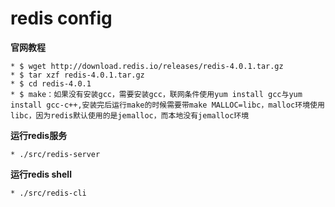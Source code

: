 # redis config #

**官网教程**

    * $ wget http://download.redis.io/releases/redis-4.0.1.tar.gz
    * $ tar xzf redis-4.0.1.tar.gz
    * $ cd redis-4.0.1 
    * $ make：如果没有安装gcc，需要安装gcc，联网条件使用yum install gcc与yum install gcc-c++,安装完后运行make的时候需要带make MALLOC=libc，malloc环境使用libc，因为redis默认使用的是jemalloc，而本地没有jemalloc环境
   
**运行redis服务**

    * ./src/redis-server

**运行redis shell**

    * ./src/redis-cli